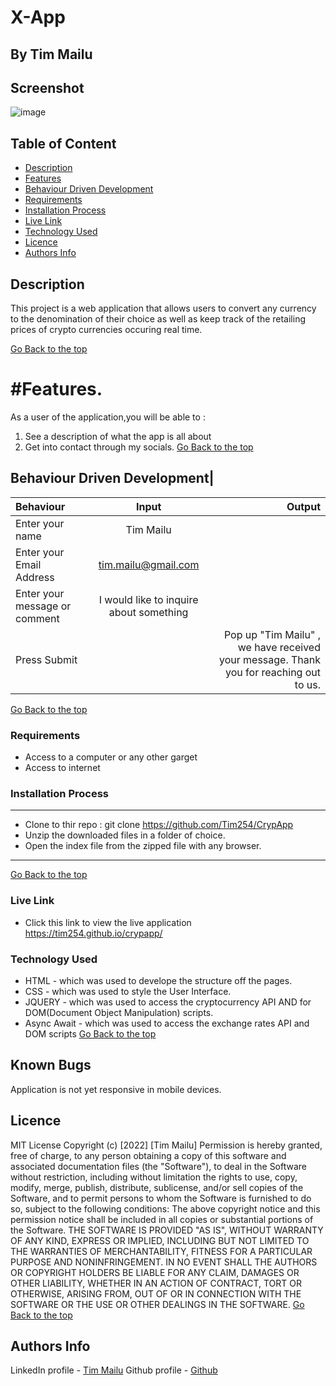 # X-App
 ## By Tim Mailu
## Screenshot
 ![image](./assets/delanii.png)
 ## Table of Content
 - [Description](#description)
 - [Features](#features)
 - [Behaviour Driven Development](#Behaviour-Driven-Development)
 - [Requirements](#requirements)
 - [Installation Process](#installation-Process)
 - [Live Link](#Live-Link)
 - [Technology  Used](#technology-Used)
 - [Licence](#licence)
 - [Authors Info](#Authors-Info)
 ## Description
 <p>This project is a web application that allows users to convert any currency to the denomination of their choice as well as keep track of the retailing prices of crypto currencies occuring real time.</p>

[Go Back to the top](#X-App)

# #Features.
As a user of the application,you will be able to :
1. See a description of what the app is all about
1. Get into contact through my socials.
[Go Back to the top](#X-App)
## Behaviour Driven Development|
| Behaviour      | Input        | Output       |
| :------------- | :----------: | -----------: |
|  Enter your name  |   Tim Mailu |     |
| Enter your Email Address  | tim.mailu@gmail.com |   |
| Enter your message or comment   |  I would like to inquire about something     |     |
| Press Submit|     |Pop up "Tim Mailu" , we have received your message. Thank you for reaching out to us.|
[Go Back to the top](#X-App)
 ###  Requirements
 * Access to  a computer or any other garget
 * Access to internet
 ### Installation Process
 ****
* Clone to thir repo : git clone https://github.com/Tim254/CrypApp
* Unzip the downloaded files in a folder of choice.
* Open the index file from the zipped file with any browser.
 ****
 [Go Back to the top](#X-App)
### Live Link
- Click this link to view the live application https://tim254.github.io/crypapp/
### Technology  Used
* HTML - which was used to develope the structure off the pages.
* CSS - which was used to style the User Interface.
* JQUERY - which was used to access the cryptocurrency API AND for DOM(Document Object Manipulation) scripts.
* Async Await - which was used to access the exchange rates API and DOM scripts
[Go Back to the top](#A-App)
## Known Bugs
Application is not yet responsive in mobile devices.
## Licence
MIT License
Copyright (c) [2022] [Tim Mailu]
Permission is hereby granted, free of charge, to any person obtaining a copy
of this software and associated documentation files (the "Software"), to deal
in the Software without restriction, including without limitation the rights
to use, copy, modify, merge, publish, distribute, sublicense, and/or sell
copies of the Software, and to permit persons to whom the Software is
furnished to do so, subject to the following conditions:
The above copyright notice and this permission notice shall be included in all
copies or substantial portions of the Software.
THE SOFTWARE IS PROVIDED "AS IS", WITHOUT WARRANTY OF ANY KIND, EXPRESS OR
IMPLIED, INCLUDING BUT NOT LIMITED TO THE WARRANTIES OF MERCHANTABILITY,
FITNESS FOR A PARTICULAR PURPOSE AND NONINFRINGEMENT. IN NO EVENT SHALL THE
AUTHORS OR COPYRIGHT HOLDERS BE LIABLE FOR ANY CLAIM, DAMAGES OR OTHER
LIABILITY, WHETHER IN AN ACTION OF CONTRACT, TORT OR OTHERWISE, ARISING FROM,
OUT OF OR IN CONNECTION WITH THE SOFTWARE OR THE USE OR OTHER DEALINGS IN THE
SOFTWARE.
[Go Back to the top](#X-App)
## Authors Info
LinkedIn profile - [Tim Mailu](https://www.linkedin.com/in/mailutim/)
Github profile - [Github](https://github.com/Tim254)